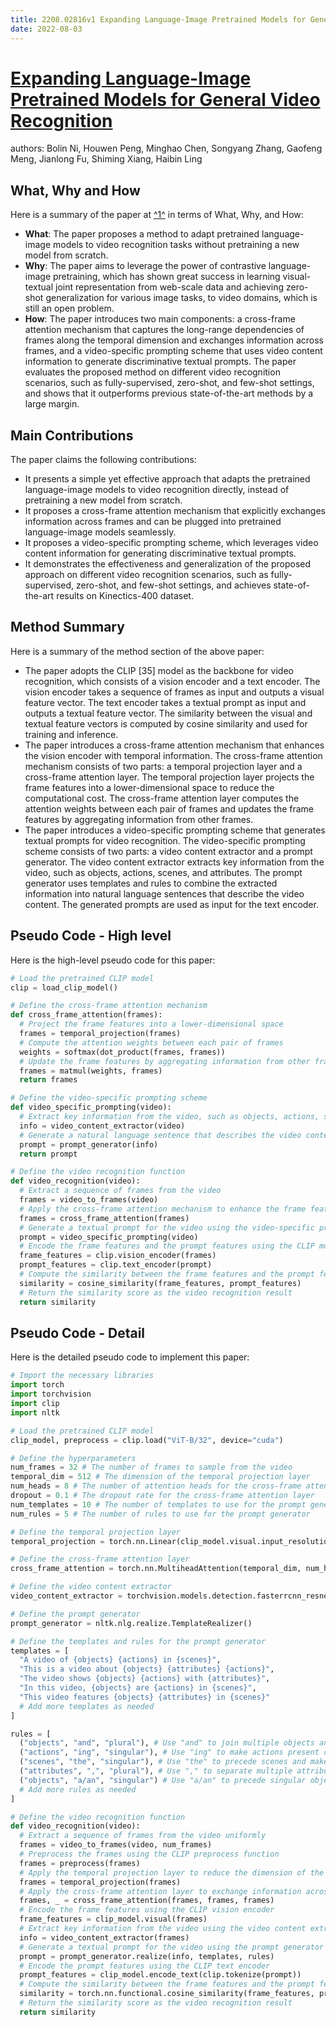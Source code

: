 ```yaml
---
title: 2208.02816v1 Expanding Language-Image Pretrained Models for General Video Recognition
date: 2022-08-03
---
```


# [Expanding Language-Image Pretrained Models for General Video Recognition](http://arxiv.org/abs/2208.02816v1)

authors: Bolin Ni, Houwen Peng, Minghao Chen, Songyang Zhang, Gaofeng Meng, Jianlong Fu, Shiming Xiang, Haibin Ling


## What, Why and How

[1]: https://arxiv.org/abs/2208.02816v1 "[2208.02816v1] Expanding Language-Image Pretrained Models for General ..."
[2]: https://arxiv.org/pdf/2208.02816v1.pdf "Chinese Academy of Sciences arXiv:2208.02816v1 [cs.CV] 4 Aug 2022"
[3]: http://export.arxiv.org/abs/2303.02816v1 "[2303.02816v1] Examining the Decline in the C IV Content of the ..."

Here is a summary of the paper at [^1^][1] in terms of What, Why, and How:

- **What**: The paper proposes a method to adapt pretrained language-image models to video recognition tasks without pretraining a new model from scratch.
- **Why**: The paper aims to leverage the power of contrastive language-image pretraining, which has shown great success in learning visual-textual joint representation from web-scale data and achieving zero-shot generalization for various image tasks, to video domains, which is still an open problem.
- **How**: The paper introduces two main components: a cross-frame attention mechanism that captures the long-range dependencies of frames along the temporal dimension and exchanges information across frames, and a video-specific prompting scheme that uses video content information to generate discriminative textual prompts. The paper evaluates the proposed method on different video recognition scenarios, such as fully-supervised, zero-shot, and few-shot settings, and shows that it outperforms previous state-of-the-art methods by a large margin.

## Main Contributions

The paper claims the following contributions:

- It presents a simple yet effective approach that adapts the pretrained language-image models to video recognition directly, instead of pretraining a new model from scratch.
- It proposes a cross-frame attention mechanism that explicitly exchanges information across frames and can be plugged into pretrained language-image models seamlessly.
- It proposes a video-specific prompting scheme, which leverages video content information for generating discriminative textual prompts.
- It demonstrates the effectiveness and generalization of the proposed approach on different video recognition scenarios, such as fully-supervised, zero-shot, and few-shot settings, and achieves state-of-the-art results on Kinectics-400 dataset.

## Method Summary

Here is a summary of the method section of the above paper:

- The paper adopts the CLIP [35] model as the backbone for video recognition, which consists of a vision encoder and a text encoder. The vision encoder takes a sequence of frames as input and outputs a visual feature vector. The text encoder takes a textual prompt as input and outputs a textual feature vector. The similarity between the visual and textual feature vectors is computed by cosine similarity and used for training and inference.
- The paper introduces a cross-frame attention mechanism that enhances the vision encoder with temporal information. The cross-frame attention mechanism consists of two parts: a temporal projection layer and a cross-frame attention layer. The temporal projection layer projects the frame features into a lower-dimensional space to reduce the computational cost. The cross-frame attention layer computes the attention weights between each pair of frames and updates the frame features by aggregating information from other frames.
- The paper introduces a video-specific prompting scheme that generates textual prompts for video recognition. The video-specific prompting scheme consists of two parts: a video content extractor and a prompt generator. The video content extractor extracts key information from the video, such as objects, actions, scenes, and attributes. The prompt generator uses templates and rules to combine the extracted information into natural language sentences that describe the video content. The generated prompts are used as input for the text encoder.

## Pseudo Code - High level

Here is the high-level pseudo code for this paper:

```python
# Load the pretrained CLIP model
clip = load_clip_model()

# Define the cross-frame attention mechanism
def cross_frame_attention(frames):
  # Project the frame features into a lower-dimensional space
  frames = temporal_projection(frames)
  # Compute the attention weights between each pair of frames
  weights = softmax(dot_product(frames, frames))
  # Update the frame features by aggregating information from other frames
  frames = matmul(weights, frames)
  return frames

# Define the video-specific prompting scheme
def video_specific_prompting(video):
  # Extract key information from the video, such as objects, actions, scenes, and attributes
  info = video_content_extractor(video)
  # Generate a natural language sentence that describes the video content using templates and rules
  prompt = prompt_generator(info)
  return prompt

# Define the video recognition function
def video_recognition(video):
  # Extract a sequence of frames from the video
  frames = video_to_frames(video)
  # Apply the cross-frame attention mechanism to enhance the frame features with temporal information
  frames = cross_frame_attention(frames)
  # Generate a textual prompt for the video using the video-specific prompting scheme
  prompt = video_specific_prompting(video)
  # Encode the frame features and the prompt features using the CLIP model
  frame_features = clip.vision_encoder(frames)
  prompt_features = clip.text_encoder(prompt)
  # Compute the similarity between the frame features and the prompt features using cosine similarity
  similarity = cosine_similarity(frame_features, prompt_features)
  # Return the similarity score as the video recognition result
  return similarity
```

## Pseudo Code - Detail

Here is the detailed pseudo code to implement this paper:

```python
# Import the necessary libraries
import torch
import torchvision
import clip
import nltk

# Load the pretrained CLIP model
clip_model, preprocess = clip.load("ViT-B/32", device="cuda")

# Define the hyperparameters
num_frames = 32 # The number of frames to sample from the video
temporal_dim = 512 # The dimension of the temporal projection layer
num_heads = 8 # The number of attention heads for the cross-frame attention layer
dropout = 0.1 # The dropout rate for the cross-frame attention layer
num_templates = 10 # The number of templates to use for the prompt generator
num_rules = 5 # The number of rules to use for the prompt generator

# Define the temporal projection layer
temporal_projection = torch.nn.Linear(clip_model.visual.input_resolution ** 2, temporal_dim)

# Define the cross-frame attention layer
cross_frame_attention = torch.nn.MultiheadAttention(temporal_dim, num_heads, dropout)

# Define the video content extractor
video_content_extractor = torchvision.models.detection.fasterrcnn_resnet50_fpn(pretrained=True)

# Define the prompt generator
prompt_generator = nltk.nlg.realize.TemplateRealizer()

# Define the templates and rules for the prompt generator
templates = [
  "A video of {objects} {actions} in {scenes}",
  "This is a video about {objects} {attributes} {actions}",
  "The video shows {objects} {actions} with {attributes}",
  "In this video, {objects} are {actions} in {scenes}",
  "This video features {objects} {attributes} in {scenes}"
  # Add more templates as needed
]

rules = [
  ("objects", "and", "plural"), # Use "and" to join multiple objects and make them plural
  ("actions", "ing", "singular"), # Use "ing" to make actions present continuous and singular
  ("scenes", "the", "singular"), # Use "the" to precede scenes and make them singular
  ("attributes", ",", "plural"), # Use "," to separate multiple attributes and make them plural
  ("objects", "a/an", "singular") # Use "a/an" to precede singular objects
  # Add more rules as needed
]

# Define the video recognition function
def video_recognition(video):
  # Extract a sequence of frames from the video uniformly
  frames = video_to_frames(video, num_frames)
  # Preprocess the frames using the CLIP preprocess function
  frames = preprocess(frames)
  # Apply the temporal projection layer to reduce the dimension of the frame features
  frames = temporal_projection(frames)
  # Apply the cross-frame attention layer to exchange information across frames
  frames, _ = cross_frame_attention(frames, frames, frames)
  # Encode the frame features using the CLIP vision encoder
  frame_features = clip_model.visual(frames)
  # Extract key information from the video using the video content extractor
  info = video_content_extractor(frames)
  # Generate a textual prompt for the video using the prompt generator with templates and rules
  prompt = prompt_generator.realize(info, templates, rules)
  # Encode the prompt features using the CLIP text encoder
  prompt_features = clip_model.encode_text(clip.tokenize(prompt))
  # Compute the similarity between the frame features and the prompt features using cosine similarity
  similarity = torch.nn.functional.cosine_similarity(frame_features, prompt_features)
  # Return the similarity score as the video recognition result
  return similarity

```